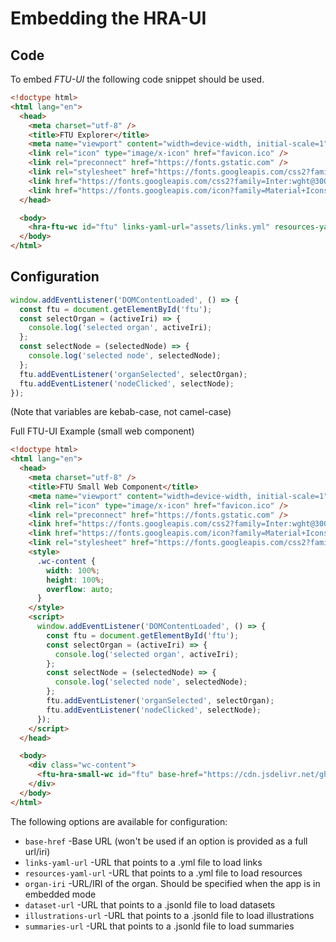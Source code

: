 # Embedding the HRA-UI

## Code

To embed _FTU-UI_ the following code snippet should be used.

```html (large web component)
<!doctype html>
<html lang="en">
  <head>
    <meta charset="utf-8" />
    <title>FTU Explorer</title>
    <meta name="viewport" content="width=device-width, initial-scale=1" />
    <link rel="icon" type="image/x-icon" href="favicon.ico" />
    <link rel="preconnect" href="https://fonts.gstatic.com" />
    <link rel="stylesheet" href="https://fonts.googleapis.com/css2?family=Material+Symbols+Outlined:opsz,wght,FILL,GRAD@20..48,100..700,0..1,-50..200" />
    <link href="https://fonts.googleapis.com/css2?family=Inter:wght@300;400;500&display=swap" rel="stylesheet" />
    <link href="https://fonts.googleapis.com/icon?family=Material+Icons" rel="stylesheet" />
  </head>

  <body>
    <hra-ftu-wc id="ftu" links-yaml-url="assets/links.yml" resources-yaml-url="assets/resources.yml" dataset-url="assets/TEMP/ftu-datasets.jsonld" illustrations-url="assets/TEMP/2d-ftu-illustrations.jsonld" summaries-url="assets/TEMP/ftu-cell-summaries.jsonld"></hra-ftu-wc>
  </body>
</html>
```

## Configuration

```js
window.addEventListener('DOMContentLoaded', () => {
  const ftu = document.getElementById('ftu');
  const selectOrgan = (activeIri) => {
    console.log('selected organ', activeIri);
  };
  const selectNode = (selectedNode) => {
    console.log('selected node', selectedNode);
  };
  ftu.addEventListener('organSelected', selectOrgan);
  ftu.addEventListener('nodeClicked', selectNode);
});
```

(Note that variables are kebab-case, not camel-case)

Full FTU-UI Example (small web component)

```html
<!doctype html>
<html lang="en">
  <head>
    <meta charset="utf-8" />
    <title>FTU Small Web Component</title>
    <meta name="viewport" content="width=device-width, initial-scale=1" />
    <link rel="icon" type="image/x-icon" href="favicon.ico" />
    <link rel="preconnect" href="https://fonts.gstatic.com" />
    <link href="https://fonts.googleapis.com/css2?family=Inter:wght@300;400;500&display=swap" rel="stylesheet" />
    <link href="https://fonts.googleapis.com/icon?family=Material+Icons" rel="stylesheet" />
    <link rel="stylesheet" href="https://fonts.googleapis.com/css2?family=Material+Symbols+Outlined:opsz,wght,FILL,GRAD@20..48,100..700,0..1,-50..200" />
    <style>
      .wc-content {
        width: 100%;
        height: 100%;
        overflow: auto;
      }
    </style>
    <script>
      window.addEventListener('DOMContentLoaded', () => {
        const ftu = document.getElementById('ftu');
        const selectOrgan = (activeIri) => {
          console.log('selected organ', activeIri);
        };
        const selectNode = (selectedNode) => {
          console.log('selected node', selectedNode);
        };
        ftu.addEventListener('organSelected', selectOrgan);
        ftu.addEventListener('nodeClicked', selectNode);
      });
    </script>
  </head>

  <body>
    <div class="wc-content">
      <ftu-hra-small-wc id="ftu" base-href="https://cdn.jsdelivr.net/gh/hubmapconsortium/hra-ui@staging/apps/ftu-ui/" links-yaml-url="assets/links.yml" resources-yaml-url="assets/resources.yml" organ-iri="https://purl.humanatlas.io/2d-ftu/kidney-ascending-thin-loop-of-henle" dataset-url="assets/TEMP/ftu-datasets.jsonld" illustrations-url="assets/TEMP/2d-ftu-illustrations.jsonld" summaries-url="assets/TEMP/ftu-cell-summaries.jsonld" (organSelected)="selectOrgan()" (nodeClicked)="selectNode()"></ftu-hra-small-wc>
    </div>
  </body>
</html>
```

The following options are available for configuration:

- `base-href` -Base URL (won't be used if an option is provided as a full url/iri)
- `links-yaml-url` -URL that points to a .yml file to load links
- `resources-yaml-url` -URL that points to a .yml file to load resources
- `organ-iri` -URL/IRI of the organ. Should be specified when the app is in embedded mode
- `dataset-url` -URL that points to a .jsonld file to load datasets
- `illustrations-url` -URL that points to a .jsonld file to load illustrations
- `summaries-url` -URL that points to a .jsonld file to load summaries
